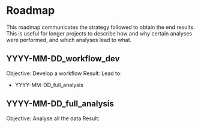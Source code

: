 # Roadmap

This roadmap communicates the strategy followed to obtain the end results.
This is useful for longer projects to describe how and why certain analyses
were performed, and which analyses lead to what.

## YYYY-MM-DD_workflow_dev

Objective: Develop a workflow
Result:
Lead to:
  - YYYY-MM-DD_full_analysis


## YYYY-MM-DD_full_analysis

Objective: Analyse all the data
Result:

